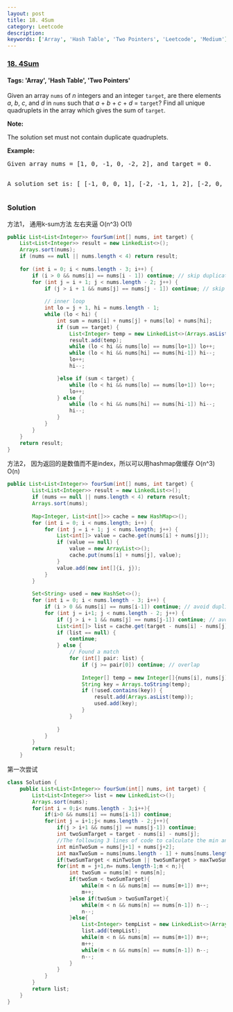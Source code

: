 ```yaml
---
layout: post
title: 18. 4Sum
category: Leetcode
description: 
keywords: ['Array', 'Hash Table', 'Two Pointers', 'Leetcode', 'Medium']
---
```

### [18. 4Sum](https://leetcode.com/problems/4sum)

#### Tags: 'Array', 'Hash Table', 'Two Pointers'

<div class="content__u3I1 question-content__JfgR"><div><p>Given an array <code>nums</code> of <em>n</em> integers and an integer <code>target</code>, are there elements <em>a</em>, <em>b</em>, <em>c</em>, and <em>d</em> in <code>nums</code> such that <em>a</em> + <em>b</em> + <em>c</em> + <em>d</em> = <code>target</code>? Find all unique quadruplets in the array which gives the sum of <code>target</code>.</p>
<p><strong>Note:</strong></p>
<p>The solution set must not contain duplicate quadruplets.</p>
<p><strong>Example:</strong></p>
<pre>Given array nums = [1, 0, -1, 0, -2, 2], and target = 0.

A solution set is:
[
  [-1,  0, 0, 1],
  [-2, -1, 1, 2],
  [-2,  0, 0, 2]
]
</pre>
</div></div>

### Solution
方法1， 通用k-sum方法 左右夹逼 O(n^3) O(1)
```java
public List<List<Integer>> fourSum(int[] nums, int target) {
    List<List<Integer>> result = new LinkedList<>();
    Arrays.sort(nums);
    if (nums == null || nums.length < 4) return result;
    
    for (int i = 0; i < nums.length - 3; i++) {
        if (i > 0 && nums[i] == nums[i - 1]) continue; // skip duplicates
        for (int j = i + 1; j < nums.length - 2; j++) {
            if (j > i + 1 && nums[j] == nums[j - 1]) continue; // skip duplicates
            
            // inner loop
            int lo = j + 1, hi = nums.length - 1;
            while (lo < hi) {
                int sum = nums[i] + nums[j] + nums[lo] + nums[hi];
                if (sum == target) {
                    List<Integer> temp = new LinkedList<>(Arrays.asList(nums[i], nums[j], nums[lo], nums[hi]));
                    result.add(temp);
                    while (lo < hi && nums[lo] == nums[lo+1]) lo++;
                    while (lo < hi && nums[hi] == nums[hi-1]) hi--;
                    lo++;
                    hi--;

                }else if (sum < target) {
                    while (lo < hi && nums[lo] == nums[lo+1]) lo++;
                    lo++;
                } else {
                    while (lo < hi && nums[hi] == nums[hi-1]) hi--;
                    hi--;
                }
            }
        }
    }
    return result;
}
```
方法2， 因为返回的是数值而不是index，所以可以用hashmap做缓存 O(n^3) O(n)
```java
public List<List<Integer>> fourSum(int[] nums, int target) {
        List<List<Integer>> result = new LinkedList<>();
        if (nums == null || nums.length < 4) return result;
        Arrays.sort(nums);
        
        Map<Integer, List<int[]>> cache = new HashMap<>();
        for (int i = 0; i < nums.length; i++) {
            for (int j = i + 1; j < nums.length; j++) {
                List<int[]> value = cache.get(nums[i] + nums[j]);
                if (value == null) {
                    value = new ArrayList<>();
                    cache.put(nums[i] + nums[j], value);
                }
                value.add(new int[]{i, j});
            }
        }
        
        Set<String> used = new HashSet<>();
        for (int i = 0; i < nums.length - 3; i++) {
            if (i > 0 && nums[i] == nums[i-1]) continue; // avoid duplicate
            for (int j = i+1; j < nums.length - 2; j++) {
                if (j > i + 1 && nums[j] == nums[j-1]) continue; // avoid duplicate
                List<int[]> list = cache.get(target - nums[i] - nums[j]);
                if (list == null) {
                    continue;
                } else {
                    // Found a match
                    for (int[] pair: list) {
                        if (j >= pair[0]) continue; // overlap
                        
                        Integer[] temp = new Integer[]{nums[i], nums[j], nums[pair[0]], nums[pair[1]]}; // Integer is required
                        String key = Arrays.toString(temp); 
                        if (!used.contains(key)) {
                            result.add(Arrays.asList(temp));    
                            used.add(key);
                        }
                    } 
                    
                }
            }
        }
        return result;
    }
```


第一次尝试
```java 
class Solution {
    public List<List<Integer>> fourSum(int[] nums, int target) {
        List<List<Integer>> list = new LinkedList<>();
        Arrays.sort(nums);
        for(int i = 0;i< nums.length - 3;i++){
            if(i>0 && nums[i] == nums[i-1]) continue;
            for(int j = i+1;j< nums.length - 2;j++){
                if(j > i+1 && nums[j] == nums[j-1]) continue;
                int twoSumTarget = target - nums[i] - nums[j];
                //The following 3 lines of code to calculate the min and max of twoSum
                int minTwoSum = nums[j+1] + nums[j+2];
                int maxTwoSum = nums[nums.length - 1] + nums[nums.length - 2];
                if(twoSumTarget < minTwoSum || twoSumTarget > maxTwoSum) continue;
                for(int m = j+1,n= nums.length-1;m < n;){
                    int twoSum = nums[m] + nums[n];
                    if(twoSum < twoSumTarget){
                        while(m < n && nums[m] == nums[m+1]) m++;
                        m++;
                    }else if(twoSum > twoSumTarget){
                        while(m < n && nums[n] == nums[n-1]) n--;
                        n--;
                    }else{
                        List<Integer> tempList = new LinkedList<>(Arrays.asList(nums[i],nums[j],nums[m],nums[n]));
                        list.add(tempList);
                        while(m < n && nums[m] == nums[m+1]) m++;
                        m++;
                        while(m < n && nums[n] == nums[n-1]) n--;
                        n--;
                    }
                }
            }
        }
        return list;
    }
}
```
